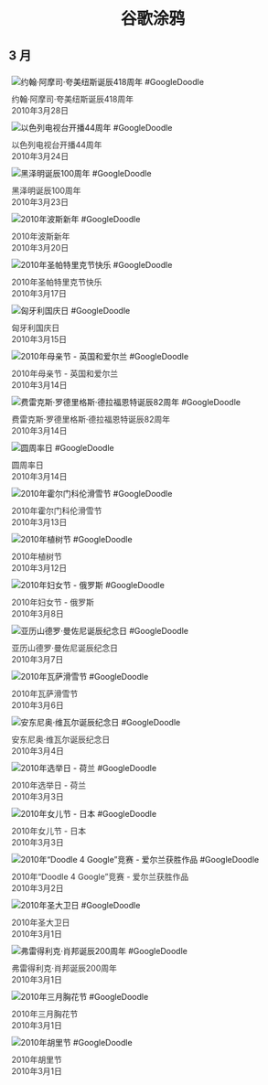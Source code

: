 
<h1 align="center"> 谷歌涂鸦 </h1>




## 3 月

<div class="image">


<img src="https://lh3.googleusercontent.com/5yBYCNolg5P0usGeuyfBb2YW_AocfkPAAROeH-k_vGf7xfmK6hvHsoK2m7lNDdFFE4QkHRd6TNTXb2qsLUwOQpo_DtUi2YhzUnsdrX4=s660" alt="约翰·阿摩司·夸美纽斯诞辰418周年 #GoogleDoodle" style="margin: 5px"/>
<div class="info" style="font-size: 14px; color:#333333; margin:5px"><div class="title">约翰·阿摩司·夸美纽斯诞辰418周年</div><div class="date">2010年3月28日</div></div>

<img src="https://lh3.googleusercontent.com/S_ckI72qauRPdtJVX246VuH7gX2472qfPJlhFL7EzXM5lSEi9vJs8htGj0pTXLq4CPX39I_PPiImSEFLVpVyK6dh-R4fXZkiUTrw2v3x=s660" alt="以色列电视台开播44周年 #GoogleDoodle" style="margin: 5px"/>
<div class="info" style="font-size: 14px; color:#333333; margin:5px"><div class="title">以色列电视台开播44周年</div><div class="date">2010年3月24日</div></div>

<img src="https://lh3.googleusercontent.com/TMDnveYF8xqVZBW069_tw4FaCGdtnxEpLdPc-jMuYWeUsDXMzguq1icA1Ch4l00ZWhJMt1_DsmSV_zRHWJre7r0Io0aEwjMinXC1cjBGvQ=s660" alt="黑泽明诞辰100周年 #GoogleDoodle" style="margin: 5px"/>
<div class="info" style="font-size: 14px; color:#333333; margin:5px"><div class="title">黑泽明诞辰100周年</div><div class="date">2010年3月23日</div></div>

<img src="https://lh3.googleusercontent.com/olVhV9gmfm07h0ru15ZgIm_kj58lRl3-RqqhYS1pqIEmSscfm8zYw5jxXWF9D4VSXBvVj5SBgeq_ohAvAl5d7UvUYMBvynL_3s50N_4mKg=s660" alt="2010年波斯新年 #GoogleDoodle" style="margin: 5px"/>
<div class="info" style="font-size: 14px; color:#333333; margin:5px"><div class="title">2010年波斯新年</div><div class="date">2010年3月20日</div></div>

<img src="https://lh3.googleusercontent.com/jaEBQjIy1OC_vHI-7X8zZOZHRZrhpnb6qWU9H3UdMppQtsFEQOJAW7FvzoWKBqJ3OBpK37F8ZHDJiUlrfgsTTnzGgY5gT-1W-3DJUIHW=s660" alt="2010年圣帕特里克节快乐 #GoogleDoodle" style="margin: 5px"/>
<div class="info" style="font-size: 14px; color:#333333; margin:5px"><div class="title">2010年圣帕特里克节快乐</div><div class="date">2010年3月17日</div></div>

<img src="https://lh3.googleusercontent.com/hgPd4-wNWMzYXdw74ZOBr4_MS1HQoRMQRGbBVVE7xJX3Kf92IqLmh423WDH6PvIcHxshTcz0q_4u9kWWXN523ebg4HwGkWsJva67ezp4cg=s660" alt="匈牙利国庆日 #GoogleDoodle" style="margin: 5px"/>
<div class="info" style="font-size: 14px; color:#333333; margin:5px"><div class="title">匈牙利国庆日</div><div class="date">2010年3月15日</div></div>

<img src="https://lh3.googleusercontent.com/n4j3tPw0JjAJRVKClIaRlT3wyTqs-sTuT7hcTFgD44AfNAZA-NE6hOnhQJyO_EoepFJ7P1zgWULb-doJOOZZhz4t1ZoBwnRJ3YaT30pTMw=s660" alt="2010年母亲节 - 英国和爱尔兰 #GoogleDoodle" style="margin: 5px"/>
<div class="info" style="font-size: 14px; color:#333333; margin:5px"><div class="title">2010年母亲节 - 英国和爱尔兰</div><div class="date">2010年3月14日</div></div>

<img src="https://lh3.googleusercontent.com/NnqLV8rJ7V53UgsA3oCFNzN-XKW3jyTK_8aSGfh3UesJmMyQm9aJkn9dI1XHTGPCrboH-PK-Tnpa6Qv0j1ZoxH0lr7rxd-Mlc9mbwWA=s660" alt="费雷克斯·罗德里格斯·德拉福恩特诞辰82周年 #GoogleDoodle" style="margin: 5px"/>
<div class="info" style="font-size: 14px; color:#333333; margin:5px"><div class="title">费雷克斯·罗德里格斯·德拉福恩特诞辰82周年</div><div class="date">2010年3月14日</div></div>

<img src="https://lh3.googleusercontent.com/akiFwQwJUvcr9cWvsmTwQqlpeiedAHH1ogQEv7YgpBNTwtNMYNrjOVU-sHP7AXuLL4eZVfS4m3QgdaYQxgTpDVCrKM5pEWicx4aaQ171UA=s660" alt="圆周率日 #GoogleDoodle" style="margin: 5px"/>
<div class="info" style="font-size: 14px; color:#333333; margin:5px"><div class="title">圆周率日</div><div class="date">2010年3月14日</div></div>

<img src="https://www.google.com/logos/2010/holmenkollen2010-hp.gif" alt="2010年霍尔门科伦滑雪节 #GoogleDoodle" style="margin: 5px"/>
<div class="info" style="font-size: 14px; color:#333333; margin:5px"><div class="title">2010年霍尔门科伦滑雪节</div><div class="date">2010年3月13日</div></div>

<img src="https://lh3.googleusercontent.com/vcq4hfnRcMuhEZ3t3nFcZqnHreCuk0A24NV_eFK6jd1LXqkFZywbjAEhFNz_GTLGH7U6J_ryPOqlqUbEDKcIcygKX7eDEdjEa_PGEKg=s660" alt="2010年植树节 #GoogleDoodle" style="margin: 5px"/>
<div class="info" style="font-size: 14px; color:#333333; margin:5px"><div class="title">2010年植树节</div><div class="date">2010年3月12日</div></div>

<img src="https://lh3.googleusercontent.com/-ci0yN9fNKaPYKDDxeCv7mSOCLClcpCXnVXc7vCsQTj8jk9NxUpxQgYJ6e4w8QE68TOFlqDfrmGGmwbJT1y2hPWasLODY18agPjsI8DR=s660" alt="2010年妇女节 - 俄罗斯 #GoogleDoodle" style="margin: 5px"/>
<div class="info" style="font-size: 14px; color:#333333; margin:5px"><div class="title">2010年妇女节 - 俄罗斯</div><div class="date">2010年3月8日</div></div>

<img src="https://lh3.googleusercontent.com/SQDsWwiGYSdDB8yXEqKgL-OZDH2imTWf1CE8ahKjSJSQ_m8bwSNrXaHhG0tn0Euy6oPT0zWXjwfax2JAngFHAOv76AUOJHzsOKaqNhU7=s660" alt="亚历山德罗·曼佐尼诞辰纪念日 #GoogleDoodle" style="margin: 5px"/>
<div class="info" style="font-size: 14px; color:#333333; margin:5px"><div class="title">亚历山德罗·曼佐尼诞辰纪念日</div><div class="date">2010年3月7日</div></div>

<img src="https://lh3.googleusercontent.com/1oCBnURV-ABZxwvmcel1Z_4p-6IMS7MRg3F218v-7jmXw4fAB-kxE74tQC5wWJAA9jjdfHl1xq-Zx1EJHCXz6uJJHRntsbDQ2mGpclKe=s660" alt="2010年瓦萨滑雪节 #GoogleDoodle" style="margin: 5px"/>
<div class="info" style="font-size: 14px; color:#333333; margin:5px"><div class="title">2010年瓦萨滑雪节</div><div class="date">2010年3月6日</div></div>

<img src="https://lh3.googleusercontent.com/ZzcjiSXDrwOb0YrTcB9FLCdDtO0rczO5UCfZeX5KhzgubReBjBjaPaQTRGI8yyr29j3xNqCHZauHS6truZksv_71tJZQoH23ttX0uwo=s660" alt="安东尼奥·维瓦尔诞辰纪念日 #GoogleDoodle" style="margin: 5px"/>
<div class="info" style="font-size: 14px; color:#333333; margin:5px"><div class="title">安东尼奥·维瓦尔诞辰纪念日</div><div class="date">2010年3月4日</div></div>

<img src="https://lh3.googleusercontent.com/SQAv-kpopmDNOitc_xgPA3g8kYZamSgQWZ7j3Iu78asxqCC5qzMkoA_rX3sd5eV1328Jb3IW3APmjkXnjtBVlanTfn6aCtq2Ira6YADA=s660" alt="2010年选举日 - 荷兰 #GoogleDoodle" style="margin: 5px"/>
<div class="info" style="font-size: 14px; color:#333333; margin:5px"><div class="title">2010年选举日 - 荷兰</div><div class="date">2010年3月3日</div></div>

<img src="https://lh3.googleusercontent.com/xoCkvtN7p4v9DWpQq5SywrMgXn2ypTDk1aGVAueX818kWGUKdH5zaGj4jvcNGNmqMYJiYujro3H7FijGdwq3Nd6djAFQNeWT8b3SZQaF=s660" alt="2010年女儿节 - 日本 #GoogleDoodle" style="margin: 5px"/>
<div class="info" style="font-size: 14px; color:#333333; margin:5px"><div class="title">2010年女儿节 - 日本</div><div class="date">2010年3月3日</div></div>

<img src="https://lh3.googleusercontent.com/7dLOZb1ySW7lfoCWg9rfgushLdvJG03wFNv6AUZp-tE4W1gJHUbPzKNB1PUSPj3abNyveEyeCssws9nkUg4UShhkPU3X7_XIGfGoQA1I=s660" alt="2010年“Doodle 4 Google”竞赛 - 爱尔兰获胜作品 #GoogleDoodle" style="margin: 5px"/>
<div class="info" style="font-size: 14px; color:#333333; margin:5px"><div class="title">2010年“Doodle 4 Google”竞赛 - 爱尔兰获胜作品</div><div class="date">2010年3月2日</div></div>

<img src="https://lh3.googleusercontent.com/nXhSXjpgG4rS6_39xcBLAOs9flZ1u8HGZvYtnau-BEhupVnX2Dc_Ker1jUieBfvc9rzbSJmEFMKsr-rEBOaQe26UHEKprXW1DPgstj2Z=s660" alt="2010年圣大卫日 #GoogleDoodle" style="margin: 5px"/>
<div class="info" style="font-size: 14px; color:#333333; margin:5px"><div class="title">2010年圣大卫日</div><div class="date">2010年3月1日</div></div>

<img src="https://lh3.googleusercontent.com/APFy2rU2hHp5yqJ6BG-PWr-fVraVsax504x3oNQOsKBqI-2N32Kw-RA6Yo4H-LFHqCowrebrcfl240PIU9dm9kPNgT7dtYGdwvSJ8r4I=s660" alt="弗雷得利克·肖邦诞辰200周年 #GoogleDoodle" style="margin: 5px"/>
<div class="info" style="font-size: 14px; color:#333333; margin:5px"><div class="title">弗雷得利克·肖邦诞辰200周年</div><div class="date">2010年3月1日</div></div>

<img src="https://lh3.googleusercontent.com/4tkKePKD9-5bNSYd6F3NhilZGngCQ1xh6S4-YMSfD10z1Sn8CczSqn_1Fdn7mxDf74RMl62fAKi5gExMnLjg9ubObsTTCRMwzIvHz7w=s660" alt="2010年三月胸花节 #GoogleDoodle" style="margin: 5px"/>
<div class="info" style="font-size: 14px; color:#333333; margin:5px"><div class="title">2010年三月胸花节</div><div class="date">2010年3月1日</div></div>

<img src="https://lh3.googleusercontent.com/XCvF4OLIrSw1AuDlPnF0DJSpTRKhfMltlo9oSLMxux-z2vSDxUnITeZzoII7_bvAIN39X9crd3QDyhsph9BhixzTcFm2b8olB2lVhk7G=s660" alt="2010年胡里节 #GoogleDoodle" style="margin: 5px"/>
<div class="info" style="font-size: 14px; color:#333333; margin:5px"><div class="title">2010年胡里节</div><div class="date">2010年3月1日</div></div>

</div>








